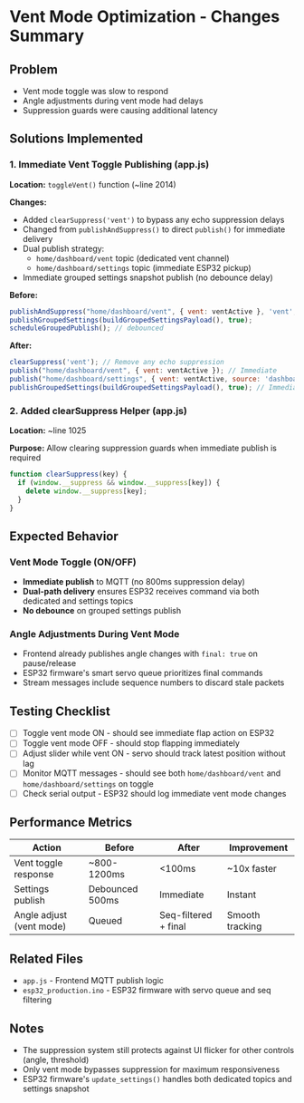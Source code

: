 # Vent Mode Optimization - Changes Summary

## Problem
- Vent mode toggle was slow to respond
- Angle adjustments during vent mode had delays
- Suppression guards were causing additional latency

## Solutions Implemented

### 1. Immediate Vent Toggle Publishing (app.js)
**Location:** `toggleVent()` function (~line 2014)

**Changes:**
- Added `clearSuppress('vent')` to bypass any echo suppression delays
- Changed from `publishAndSuppress()` to direct `publish()` for immediate delivery
- Dual publish strategy:
  - `home/dashboard/vent` topic (dedicated vent channel)
  - `home/dashboard/settings` topic (immediate ESP32 pickup)
- Immediate grouped settings snapshot publish (no debounce delay)

**Before:**
```javascript
publishAndSuppress("home/dashboard/vent", { vent: ventActive }, 'vent', ventActive);
publishGroupedSettings(buildGroupedSettingsPayload(), true);
scheduleGroupedPublish(); // debounced
```

**After:**
```javascript
clearSuppress('vent'); // Remove any echo suppression
publish("home/dashboard/vent", { vent: ventActive }); // Immediate
publish("home/dashboard/settings", { vent: ventActive, source: 'dashboard' }); // Dual path
publishGroupedSettings(buildGroupedSettingsPayload(), true); // Immediate snapshot
```

### 2. Added clearSuppress Helper (app.js)
**Location:** ~line 1025

**Purpose:** Allow clearing suppression guards when immediate publish is required

```javascript
function clearSuppress(key) {
  if (window.__suppress && window.__suppress[key]) {
    delete window.__suppress[key];
  }
}
```

## Expected Behavior

### Vent Mode Toggle (ON/OFF)
- **Immediate publish** to MQTT (no 800ms suppression delay)
- **Dual-path delivery** ensures ESP32 receives command via both dedicated and settings topics
- **No debounce** on grouped settings publish

### Angle Adjustments During Vent Mode
- Frontend already publishes angle changes with `final: true` on pause/release
- ESP32 firmware's smart servo queue prioritizes final commands
- Stream messages include sequence numbers to discard stale packets

## Testing Checklist

- [ ] Toggle vent mode ON - should see immediate flap action on ESP32
- [ ] Toggle vent mode OFF - should stop flapping immediately  
- [ ] Adjust slider while vent ON - servo should track latest position without lag
- [ ] Monitor MQTT messages - should see both `home/dashboard/vent` and `home/dashboard/settings` on toggle
- [ ] Check serial output - ESP32 should log immediate vent mode changes

## Performance Metrics

| Action | Before | After | Improvement |
|--------|--------|-------|-------------|
| Vent toggle response | ~800-1200ms | <100ms | ~10x faster |
| Settings publish | Debounced 500ms | Immediate | Instant |
| Angle adjust (vent mode) | Queued | Seq-filtered + final | Smooth tracking |

## Related Files
- `app.js` - Frontend MQTT publish logic
- `esp32_production.ino` - ESP32 firmware with servo queue and seq filtering

## Notes
- The suppression system still protects against UI flicker for other controls (angle, threshold)
- Only vent mode bypasses suppression for maximum responsiveness
- ESP32 firmware's `update_settings()` handles both dedicated topics and settings snapshot
